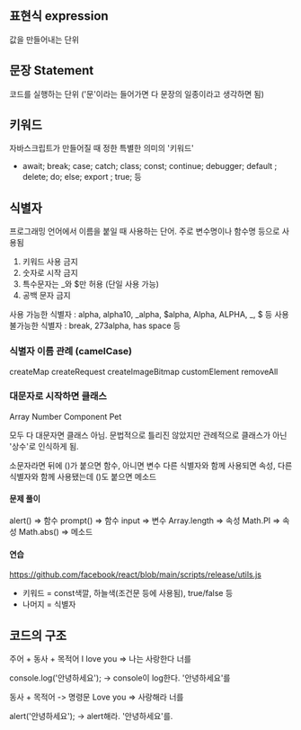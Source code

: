 ## 표현식 expression

값을 만들어내는 단위

## 문장 Statement

코드를 실행하는 단위 ('문'이라는 들어가면 다 문장의 일종이라고 생각하면 됨)

## 키워드

자바스크립트가 만들어질 때 정한 특별한 의미의 '키워드'

- await; break; case; catch; class; const; continue; debugger; default ; delete; do; else; export ; true; 등

## 식별자

프로그래밍 언어에서 이름을 붙일 때 사용하는 단어. 주로 변수명이나 함수명 등으로 사용됨

1. 키워드 사용 금지
2. 숫자로 시작 금지
3. 특수문자는 \_와 $만 허용 (단일 사용 가능)
4. 공백 문자 금지

사용 가능한 식별자 : alpha, alpha10, _alpha, $alpha, Alpha, ALPHA, _, $ 등
사용 불가능한 식별자 : break, 273alpha, has space 등

### 식별자 이름 관례 (camelCase)

createMap
createRequest
createImageBitmap
customElement
removeAll

### 대문자로 시작하면 클래스

Array
Number
Component
Pet

모두 다 대문자면 클래스 아님.
문법적으로 틀리진 않았지만 관례적으로 클래스가 아닌 '상수'로 인식하게 됨.

소문자라면 뒤에 ()가 붙으면 함수, 아니면 변수
다른 식별자와 함께 사용되면 속성, 다른 식별자와 함께 사용됐는데 ()도 붙으면 메소드

#### 문제 풀이

alert() => 함수
prompt() => 함수
input => 변수
Array.length => 속성
Math.PI => 속성
Math.abs() => 메소드

#### 연습

https://github.com/facebook/react/blob/main/scripts/release/utils.js

- 키워드 = const색깔, 하늘색(조건문 등에 사용됨), true/false 등
- 나머지 = 식별자

<script>
'use strict';

const {exec} = require('child-process-promise');
const {createPatch} = require('diff');
const {hashElement} = require('folder-hash');
const {existsSync, readFileSync, writeFileSync} = require('fs');
const {readJson, writeJson} = require('fs-extra');
const http = require('request-promise-json');
const logUpdate = require('log-update');
const {join} = require('path');
const createLogger = require('progress-estimator');
const prompt = require('prompt-promise');
const theme = require('./theme');
const {stablePackages, experimentalPackages} = require('../../ReactVersions');

// https://www.npmjs.com/package/progress-estimator#configuration
const logger = createLogger({
  storagePath: join(__dirname, '.progress-estimator'),
});

const addDefaultParamValue = (optionalShortName, longName, defaultValue) => {
  let found = false;
  for (let i = 0; i < process.argv.length; i++) {
    const current = process.argv[i];
    if (current === optionalShortName || current.startsWith(`${longName}=`)) {
      found = true;
      break;
    }
  }

  if (!found) {
    process.argv.push(`${longName}=${defaultValue}`);
  }
};

const confirm = async message => {
  const confirmation = await prompt(theme`\n{caution ${message}} (y/N) `);
  prompt.done();
  if (confirmation !== 'y' && confirmation !== 'Y') {
    console.log(theme`\n{caution Release cancelled.}`);
    process.exit(0);
  }
};

const execRead = async (command, options) => {
  const {stdout} = await exec(command, options);

  return stdout.trim();
};

const extractCommitFromVersionNumber = version => {
  // Support stable version format e.g. "0.0.0-0e526bcec-20210202"
  // and experimental version format e.g. "0.0.0-experimental-0e526bcec-20210202"
  const match = version.match(/0\.0\.0\-([a-z]+\-){0,1}([^-]+).+/);
  if (match === null) {
    throw Error(`Could not extra commit from version "${version}"`);
  }
  return match[2];
};

const getArtifactsList = async buildID => {
  const jobArtifactsURL = `https://circleci.com/api/v1.1/project/github/facebook/react/${buildID}/artifacts`;
  const jobArtifacts = await http.get(jobArtifactsURL, true);
  return jobArtifacts;
};

const getBuildInfo = async () => {
  const cwd = join(__dirname, '..', '..');

  const isExperimental = process.env.RELEASE_CHANNEL === 'experimental';

  const branch = await execRead('git branch | grep \\* | cut -d " " -f2', {
    cwd,
  });
  const commit = await execRead('git show -s --no-show-signature --format=%h', {
    cwd,
  });
  const checksum = await getChecksumForCurrentRevision(cwd);
  const dateString = await getDateStringForCommit(commit);
  const version = isExperimental
    ? `0.0.0-experimental-${commit}-${dateString}`
    : `0.0.0-${commit}-${dateString}`;

  // Only available for Circle CI builds.
  // https://circleci.com/docs/2.0/env-vars/
  const buildNumber = process.env.CIRCLE_BUILD_NUM;

  // React version is stored explicitly, separately for DevTools support.
  // See updateVersionsForNext() below for more info.
  const packageJSON = await readJson(
    join(cwd, 'packages', 'react', 'package.json')
  );
  const reactVersion = isExperimental
    ? `${packageJSON.version}-experimental-${commit}-${dateString}`
    : `${packageJSON.version}-${commit}-${dateString}`;

  return {branch, buildNumber, checksum, commit, reactVersion, version};
};

const getChecksumForCurrentRevision = async cwd => {
  const packagesDir = join(cwd, 'packages');
  const hashedPackages = await hashElement(packagesDir, {
    encoding: 'hex',
    files: {exclude: ['.DS_Store']},
  });
  return hashedPackages.hash.slice(0, 7);
};

const getDateStringForCommit = async commit => {
  let dateString = await execRead(
    `git show -s --no-show-signature --format=%cd --date=format:%Y%m%d ${commit}`
  );

  // On CI environment, this string is wrapped with quotes '...'s
  if (dateString.startsWith("'")) {
    dateString = dateString.substr(1, 8);
  }

  return dateString;
};

const getCommitFromCurrentBuild = async () => {
  const cwd = join(__dirname, '..', '..');

  // If this build includes a build-info.json file, extract the commit from it.
  // Otherwise fall back to parsing from the package version number.
  // This is important to make the build reproducible (e.g. by Mozilla reviewers).
  const buildInfoJSON = join(
    cwd,
    'build',
    'oss-experimental',
    'react',
    'build-info.json'
  );
  if (existsSync(buildInfoJSON)) {
    const buildInfo = await readJson(buildInfoJSON);
    return buildInfo.commit;
  } else {
    const packageJSON = join(
      cwd,
      'build',
      'oss-experimental',
      'react',
      'package.json'
    );
    const {version} = await readJson(packageJSON);
    return extractCommitFromVersionNumber(version);
  }
};

const getPublicPackages = isExperimental => {
  const packageNames = Object.keys(stablePackages);
  if (isExperimental) {
    packageNames.push(...experimentalPackages);
  }
  return packageNames;
};

const handleError = error => {
  logUpdate.clear();

  const message = error.message.trim().replace(/\n +/g, '\n');
  const stack = error.stack.replace(error.message, '');

  console.log(theme`{error ${message}}\n\n{path ${stack}}`);
  process.exit(1);
};

const logPromise = async (promise, text, estimate) =>
  logger(promise, text, {estimate});

const printDiff = (path, beforeContents, afterContents) => {
  const patch = createPatch(path, beforeContents, afterContents);
  const coloredLines = patch
    .split('\n')
    .slice(2) // Trim index file
    .map((line, index) => {
      if (index <= 1) {
        return theme.diffHeader(line);
      }
      switch (line[0]) {
        case '+':
          return theme.diffAdded(line);
        case '-':
          return theme.diffRemoved(line);
        case ' ':
          return line;
        case '@':
          return null;
        case '\\':
          return null;
      }
    })
    .filter(line => line);
  console.log(coloredLines.join('\n'));
  return patch;
};

// Convert an array param (expected format "--foo bar baz")
// to also accept comma input (e.g. "--foo bar,baz")
const splitCommaParams = array => {
  for (let i = array.length - 1; i >= 0; i--) {
    const param = array[i];
    if (param.includes(',')) {
      array.splice(i, 1, ...param.split(','));
    }
  }
};

// This method is used by both local Node release scripts and Circle CI bash scripts.
// It updates version numbers in package JSONs (both the version field and dependencies),
// As well as the embedded renderer version in "packages/shared/ReactVersion".
// Canaries version numbers use the format of 0.0.0-<sha>-<date> to be easily recognized (e.g. 0.0.0-01974a867-20200129).
// A separate "React version" is used for the embedded renderer version to support DevTools,
// since it needs to distinguish between different version ranges of React.
// It is based on the version of React in the local package.json (e.g. 16.12.0-01974a867-20200129).
// Both numbers will be replaced if the "next" release is promoted to a stable release.
const updateVersionsForNext = async (cwd, reactVersion, version) => {
  const isExperimental = reactVersion.includes('experimental');
  const packages = getPublicPackages(isExperimental);
  const packagesDir = join(cwd, 'packages');

  // Update the shared React version source file.
  // This is bundled into built renderers.
  // The promote script will replace this with a final version later.
  const sourceReactVersionPath = join(cwd, 'packages/shared/ReactVersion.js');
  const sourceReactVersion = readFileSync(
    sourceReactVersionPath,
    'utf8'
  ).replace(/export default '[^']+';/, `export default '${reactVersion}';`);
  writeFileSync(sourceReactVersionPath, sourceReactVersion);

  // Update the root package.json.
  // This is required to pass a later version check script.
  {
    const packageJSONPath = join(cwd, 'package.json');
    const packageJSON = await readJson(packageJSONPath);
    packageJSON.version = version;
    await writeJson(packageJSONPath, packageJSON, {spaces: 2});
  }

  for (let i = 0; i < packages.length; i++) {
    const packageName = packages[i];
    const packagePath = join(packagesDir, packageName);

    // Update version numbers in package JSONs
    const packageJSONPath = join(packagePath, 'package.json');
    const packageJSON = await readJson(packageJSONPath);
    packageJSON.version = version;

    // Also update inter-package dependencies.
    // Next releases always have exact version matches.
    // The promote script may later relax these (e.g. "^x.x.x") based on source package JSONs.
    const {dependencies, peerDependencies} = packageJSON;
    for (let j = 0; j < packages.length; j++) {
      const dependencyName = packages[j];
      if (dependencies && dependencies[dependencyName]) {
        dependencies[dependencyName] = version;
      }
      if (peerDependencies && peerDependencies[dependencyName]) {
        peerDependencies[dependencyName] = version;
      }
    }

    await writeJson(packageJSONPath, packageJSON, {spaces: 2});
  }
};

module.exports = {
  addDefaultParamValue,
  confirm,
  execRead,
  getArtifactsList,
  getBuildInfo,
  getChecksumForCurrentRevision,
  getCommitFromCurrentBuild,
  getDateStringForCommit,
  getPublicPackages,
  handleError,
  logPromise,
  printDiff,
  splitCommaParams,
  theme,
  updateVersionsForNext,
};
</script>

## 코드의 구조

주어 + 동사 + 목적어
I love you => 나는 사랑한다 너를

console.log('안녕하세요');
-> console이 log한다. '안녕하세요'를

동사 + 목적어 -> 명령문
Love you => 사랑해라 너를

alert('안녕하세요');
-> alert해라. '안녕하세요'를.
